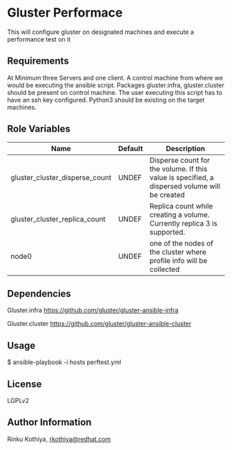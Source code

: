 Gluster Performace
===================

This will configure gluster on designated machines and execute a performance test on it

Requirements
------------

At Minimum three Servers and one client. A control machine from where we would be executing the ansible script. Packages gluster.infra, gluster.cluster should be present on control machine. The user executing this script has to have an ssh key configured. Python3 should be existing on the target machines.

Role Variables
--------------

| Name     | Default  | Description |
| -------- | -------- | --------    |
| gluster_cluster_disperse_count     | UNDEF     | Disperse count for the volume. If this value is specified, a dispersed volume will be created |
| gluster_cluster_replica_count     | UNDEF     | Replica count while creating a volume. Currently replica 3 is supported.|
| node0     | UNDEF     | one of the nodes of the cluster where profile info will be collected|

Dependencies
------------
Gluster.infra
https://github.com/gluster/gluster-ansible-infra

Gluster.cluster 
https://github.com/gluster/gluster-ansible-cluster

Usage 
------

$ ansible-playbook -i hosts perftest.yml

License
-------

LGPLv2

Author Information
------------------

Rinku Kothiya, <rkothiya@redhat.com>
